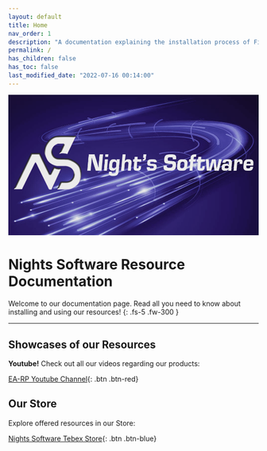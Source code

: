 ```yaml
---
layout: default
title: Home
nav_order: 1
description: "A documentation explaining the installation process of FiveM resources sold by Nights Software by EA-RP."
permalink: /
has_children: false
has_toc: false
last_modified_date: "2022-07-16 00:14:00"
---
```


<img class="cover-img" src="/assets/img/banner.png" alt="Nights Software by EA-RP Banner" draggable="false">

# Nights Software Resource Documentation

Welcome to our documentation page. Read all you need to know about installing and using our resources!
{: .fs-5 .fw-300 }

---

## Showcases of our Resources

**Youtube!** Check out all our videos regarding our products:

[EA-RP Youtube Channel](https://www.youtube.com/channel/UC7DWPjF5daoykiD-q6SvYRA){: .btn .btn-red}

## Our Store

Explore offered resources in our Store:

[Nights Software Tebex Store](https://store.ea-rp.com){: .btn .btn-blue}
